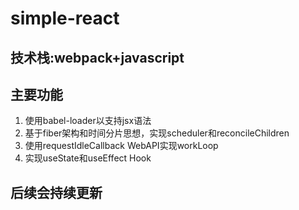 # simple-react

## 技术栈:webpack+javascript

##  主要功能

1. 使用babel-loader以支持jsx语法
2. 基于fiber架构和时间分片思想，实现scheduler和reconcileChildren
3. 使用requestIdleCallback WebAPI实现workLoop
4. 实现useState和useEffect Hook

## 后续会持续更新

